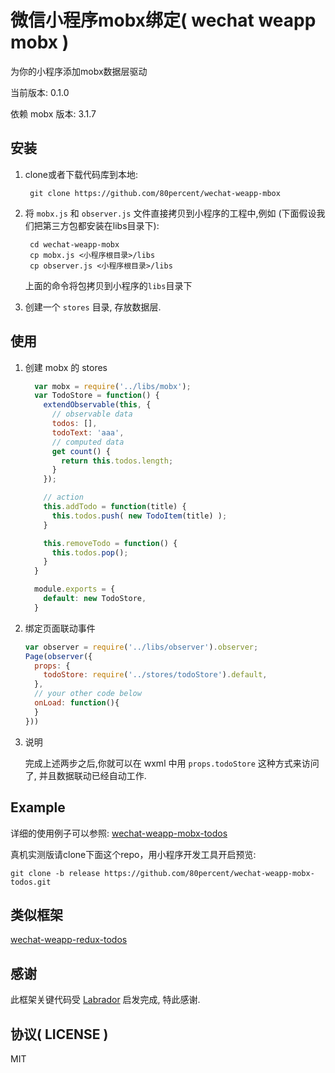 
微信小程序mobx绑定( wechat weapp mobx )
==============
为你的小程序添加mobx数据层驱动

当前版本: 0.1.0

依赖 mobx 版本: 3.1.7

## 安装
1. clone或者下载代码库到本地:

   ```shell
    git clone https://github.com/80percent/wechat-weapp-mbox
   ```
2. 将 `mobx.js` 和 `observer.js` 文件直接拷贝到小程序的工程中,例如 (下面假设我们把第三方包都安装在libs目录下):

   ```shell
    cd wechat-weapp-mobx
    cp mobx.js <小程序根目录>/libs
    cp observer.js <小程序根目录>/libs
   ```

    上面的命令将包拷贝到小程序的`libs`目录下

3. 创建一个 `stores` 目录, 存放数据层.

## 使用
1. 创建 mobx 的 stores

    ```js
      var mobx = require('../libs/mobx');
      var TodoStore = function() {
        extendObservable(this, {
          // observable data
          todos: [],
          todoText: 'aaa',
          // computed data
          get count() {
            return this.todos.length;
          }
        });

        // action
        this.addTodo = function(title) {
          this.todos.push( new TodoItem(title) );
        }

        this.removeTodo = function() {
          this.todos.pop();
        }
      }

      module.exports = {
        default: new TodoStore,
      }
    ```

2. 绑定页面联动事件

    ```js
    var observer = require('../libs/observer').observer;
    Page(observer({
      props: {
        todoStore: require('../stores/todoStore').default,
      },
      // your other code below
      onLoad: function(){
      }
    }))
    ```

3. 说明

    完成上述两步之后,你就可以在 wxml 中用 `props.todoStore` 这种方式来访问了, 并且数据联动已经自动工作.

## Example

详细的使用例子可以参照: [wechat-weapp-mobx-todos](https://github.com/80percent/wechat-weapp-mobx-todos)

真机实测版请clone下面这个repo，用小程序开发工具开启预览:

```
git clone -b release https://github.com/80percent/wechat-weapp-mobx-todos.git
```

## 类似框架

[wechat-weapp-redux-todos](https://github.com/charleyw/wechat-weapp-redux)

## 感谢

此框架关键代码受 [Labrador](https://github.com/maichong/labrador) 启发完成, 特此感谢.

## 协议( LICENSE )
MIT
